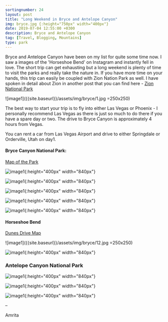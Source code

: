 ```yaml
---
sortingnumber: 24
layout: post
title: "Long Weekend in Bryce and Antelope Canyon"
img: bryce.jpg {:height="750px" width="400px"}
date: 2019-07-04 12:55:00 +0300
description: Bryce and Antelope Canyon
tag: [Travel, Blogging, Mountains]
type: park
---
```


Bryce and Antelope Canyon have been on my list for quite some time now. I saw a images of the 'Horseshoe Bend' on Instagram and instantly fell in love. The short trip can get exhausting but a long weekend is plenty of time to visit the parks and really take the nature in. If you have more time on your hands, this trip can easily be coupled with Zion Nation Park as well. I have spoken in detail about Zion in another post that you can find here - [Zion National Park](https://theduckingtraveller.com/zion-park/)

![image1]({{site.baseurl}}/assets/img/bryce/1.jpg =250x250)

The best way to start your trip is to fly into either Las Vegas or Phoenix - I personally recommend Las Vegas as there is just so much to do there if you have a spare day or two. The drive to Bryce Canyon is approximately 4 hours from Vegas.

You can rent a car from Las Vegas Airport and drive to either Springdale or Orderville, Utah on day1.



#### Bryce Canyon National Park:

[Map of the Park](https://www.nps.gov/cave/planyourvisit/upload/cave_map.pdf)


![image1]({{site.baseurl}}/assets/img/bryce/2.jpg){:height="400px" width="840px"}


![image1]({{site.baseurl}}/assets/img/bryce/3.jpg){:height="400px" width="840px"}


![image1]({{site.baseurl}}/assets/img/bryce/4.jpg){:height="400px" width="840px"}


![image1]({{site.baseurl}}/assets/img/bryce/5.jpg){:height="400px" width="840px"}


![image1]({{site.baseurl}}/assets/img/bryce/7.jpg){:height="400px" width="840px"}


#### Horseshoe Bend

[Dunes Drive Map](https://www.nps.gov/whsa/planyourvisit/upload/Dunes_Drive_Map_8_11_16_-870KB_PDF.pdf)


![image1]({{site.baseurl}}/assets/img/bryce/12.jpg =250x250)


![image1]({{site.baseurl}}/assets/img/bryce/11.jpg){:height="400px" width="840px"}


### Antelope Canyon National Park

![image1]({{site.baseurl}}/assets/img/bryce/13.jpg){:height="400px" width="840px"}

![image1]({{site.baseurl}}/assets/img/bryce/14.jpg){:height="400px" width="840px"}

![image1]({{site.baseurl}}/assets/img/bryce/15.jpg){:height="400px" width="840px"}


–

Amrita
